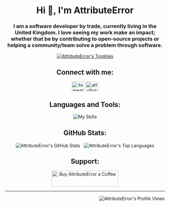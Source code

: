 <h1 align="center">Hi 👋, I'm AttributeError</h1>
<h3 align="center">I am a software developer by trade, currently living in the United Kingdom. I love seeing my work make an impact; whether that be by contributing to open-source projects or helping a community/team solve a problem through software.</h3>

<p align="center">
    <a href="https://github.com/ryo-ma/github-profile-trophy">
        <img src="https://github-profile-trophy.vercel.app/?username=attributeerror&theme=onedark&margin-w=15" alt="AttributeError's Trophies" />
    </a>
</p>

<h2 align="center">Connect with me:</h2>
<p align="center">
    <a href="https://twitter.com/itsmeattribute" target="blank"><img align="center" src="https://raw.githubusercontent.com/rahuldkjain/github-profile-readme-generator/master/src/images/icons/Social/twitter.svg" alt="itsmeattribute on Twitter" title="Connect with me on Twitter!" height="30" width="40" /></a>
    <a href="https://stackoverflow.com/users/attributeerror" target="blank"><img align="center" src="https://raw.githubusercontent.com/rahuldkjain/github-profile-readme-generator/master/src/images/icons/Social/stack-overflow.svg" alt="attributeerror on StackOverflow" title="Connect with me on StackOverflow!" height="30" width="40" /></a>
</p>

<h2 align="center">Languages and Tools:</h2>
<p align="center">
    <img src="https://skillicons.dev/icons?i=bash,cs,dotnet,cloudflare,docker,git,githubactions,go,js,jenkins,kafka,kubernetes,linux,nodejs,rabbitmq&theme=dark" alt="My Skills" />
</p>

<h2 align="center">GitHub Stats:</h2>
<p align="center">
    <img align="center" src="https://github-readme.amthst.dev/?username=attributeerror&show_icons=true&theme=dark&locale=en" alt="AttributeError's GitHub Stats" title="AttributeError's GitHub Stats" />
    &nbsp;
    <img align="center" src="https://github-readme.amthst.dev/top-langs?username=attributeerror&show_icons=true&theme=dark&locale=en&layout=compact&langs_count=8&card_width=320" alt="AttributeError's Top Languages" title="AttributeError's Top Languages" />
</p>

<h2 align="center">Support:</h2>
<p align="center">
    <a href="https://www.buymeacoffee.com/attributeerror">
        <img align="center" src="https://cdn.buymeacoffee.com/buttons/v2/default-yellow.png" height="50" width="210" alt="Buy AttributeError a Coffee" title="Buy AttributeError a Coffee" />
    </a>
</p>

<hr>

<p align="right">
    <img src="https://komarev.com/ghpvc/?username=attributeerror&label=Profile%20views&color=0e75b6&style=flat&abbreviated=true" alt="AttributeError's Profile Views" title="AttributeError's Profile Views" />
</p>